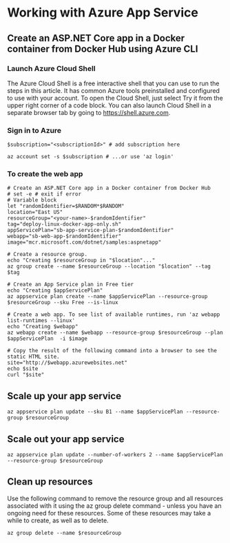 # Working with Azure App Service

## Create an ASP.NET Core app in a Docker container from Docker Hub using Azure CLI
### Launch Azure Cloud Shell

The Azure Cloud Shell is a free interactive shell that you can use to run the steps in this article. It has common Azure tools preinstalled and configured to use with your account.
To open the Cloud Shell, just select Try it from the upper right corner of a code block. You can also launch Cloud Shell in a separate browser tab by going to https://shell.azure.com.

### Sign in to Azure
```
$subscription="<subscriptionId>" # add subscription here

az account set -s $subscription # ...or use 'az login'
```
### To create the web app
```
# Create an ASP.NET Core app in a Docker container from Docker Hub
# set -e # exit if error
# Variable block
let "randomIdentifier=$RANDOM*$RANDOM"
location="East US"
resourceGroup="<your-name>-$randomIdentifier"
tag="deploy-linux-docker-app-only.sh"
appServicePlan="sb-app-service-plan-$randomIdentifier"
webapp="sb-web-app-$randomIdentifier"
image="mcr.microsoft.com/dotnet/samples:aspnetapp"

# Create a resource group.
echo "Creating $resourceGroup in "$location"..."
az group create --name $resourceGroup --location "$location" --tag $tag

# Create an App Service plan in Free tier
echo "Creating $appServicePlan"
az appservice plan create --name $appServicePlan --resource-group $resourceGroup --sku Free --is-linux

# Create a web app. To see list of available runtimes, run 'az webapp list-runtimes --linux'
echo "Creating $webapp"
az webapp create --name $webapp --resource-group $resourceGroup --plan $appServicePlan  -i $image

# Copy the result of the following command into a browser to see the static HTML site.
site="http://$webapp.azurewebsites.net"
echo $site
curl "$site"
```

## Scale up your app service 
```
az appservice plan update --sku B1 --name $appServicePlan --resource-group $resourceGroup
```

## Scale out your app service 
```
az appservice plan update --number-of-workers 2 --name $appServicePlan --resource-group $resourceGroup
```




## Clean up resources
Use the following command to remove the resource group and all resources associated with it using the az group delete command - unless you have an ongoing need for these resources. Some of these resources may take a while to create, as well as to delete.
```
az group delete --name $resourceGroup
```
